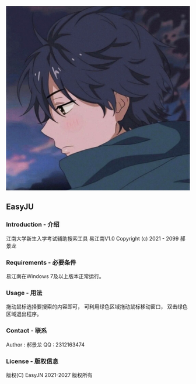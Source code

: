 <div align=center>
<img src="/image/logo.jpg"/>
</div>

## EasyJU

### Introduction - 介绍
江南大学新生入学考试辅助搜索工具
易江南V1.0
Copyright (c) 2021 - 2099 郝景龙

### Requirements - 必要条件
易江南在Windows 7及以上版本正常运行。

### Usage - 用法
拖动鼠标选择要搜索的内容即可，
可利用绿色区域拖动鼠标移动窗口，
双击绿色区域退出程序。

### Contact - 联系
Author : 郝景龙
QQ : 2312163474

### License - 版权信息
版权(C) EasyJN 2021-2027 版权所有


